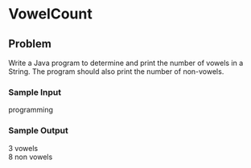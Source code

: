 # VowelCount

## Problem

Write a Java program to determine and print the number of vowels in a String. The program should also print the number of non-vowels. 

### Sample Input

programming

### Sample Output

3 vowels <br>
8 non vowels <br>
